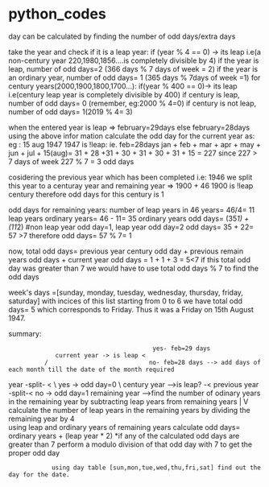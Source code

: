 # python_codes
day can be calculated by finding the number of odd days/extra days 

take the year and check if it is a leap year: if (year % 4 == 0) -> its leap i.e(a non-century year 220,1980,1856....is completely divisible by 4)
if the year is leap, number of odd days=2 (366 days % 7 days of week = 2)
if the year is an ordinary year, number of odd days= 1 (365 days % 7days of week =1)
for century years(2000,1900,1800,1700...): if(year % 400 == 0)-> its leap i.e(century leap year is completely divisible by 400)
if century is leap, number of odd days= 0 (remember, eg:2000 % 4=0)
if century is not leap, number of odd days= 1(2019 % 4= 3)

when the entered year is leap => february=29days else february=28days
using the above infor mation calculate the odd day for the current year as:
eg : 15 aug 1947
1947 is !leap: ie. feb=28days
jan + feb + mar + apr + may + jun + jul + 15(aug)= 31 + 28 +31 + 30 + 31 + 30 + 31 + 15 = 227 since 227 > 7 days of week
227 % 7 = 3 odd days

cosidering the previous year which has been completed i.e: 1946
we split this year to a centuray year and remaining year => 1900 + 46
1900 is !leap century therefore odd days for this century is 1

odd days for remaining years:
number of leap years in 46 years= 46/4= 11 leap years
ordinary years= 46 - 11= 35 ordinary years
odd days= (35*1) + (11*2)     #non leap year odd day=1, leap year odd day=2
odd days= 35 + 22= 57 >7 therefore odd days= 57 % 7= 1

now, total odd days= previous year century odd day + previous remain years odd days + current year odd days = 1 + 1 + 3 = 5<7
if this total odd day was greater than 7 we would have to use total odd days % 7 to find the odd days

week's days =[sunday, monday, tuesday, wednesday, thursday, friday, saturday]
with incices of this list starting from 0 to 6
we have total odd days= 5 which corresponds to Friday.
Thus it was a Friday on 15th August 1947.

summary:


                                            yes- feb=29 days
                 current year -> is leap <
              /                            no- feb=28 days --> add days of each month till the date of the month required                  
year -split- <
              \                                                      yes -> odd day=0
               \                         century year -->is leap? -<
                  previous year -split-<                             no -> odd day=1
                                          remaining year -->find the number of odinary years in the remaining year by subtracting leap years from remaining years
                                                |
                                                V
                                           calculate the number of leap years in the remaining years by dividing the remaining year by 4    
                                          using leap and ordinary years of remaining years calculate odd days= ordinary years + (leap year * 2)
                *if any of the calculated odd days are greater than 7 perform a modulo division of that odd day with 7 to get the proper odd day
                
                using day table [sun,mon,tue,wed,thu,fri,sat] find out the day for the date.
                                          
